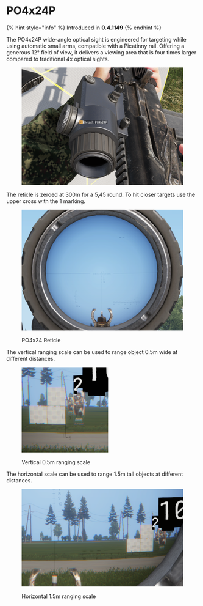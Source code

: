 # PO4x24P

{% hint style="info" %}
Introduced in **0.4.1149**
{% endhint %}

The PO4x24P wide-angle optical sight is engineered for targeting while using automatic small arms, compatible with a Picatinny rail. Offering a generous 12° field of view, it delivers a viewing area that is four times larger compared to traditional 4x optical sights.

<figure><img src="../../../../../../.gitbook/assets/image (134).png" alt=""><figcaption></figcaption></figure>

The reticle is zeroed at 300m for a 5,45 round. To hit closer targets use the upper cross with the 1 marking.

<figure><img src="../../../../../../.gitbook/assets/image (135).png" alt=""><figcaption><p>PO4x24 Reticle</p></figcaption></figure>

The vertical ranging scale can be used to range object 0.5m wide at different distances.

<figure><img src="../../../../../../.gitbook/assets/image (137).png" alt=""><figcaption><p>Vertical 0.5m ranging scale</p></figcaption></figure>

The horizontal scale can be used to range 1.5m tall objects at different distances.

<figure><img src="../../../../../../.gitbook/assets/image (138).png" alt=""><figcaption><p>Horizontal 1.5m ranging scale</p></figcaption></figure>
